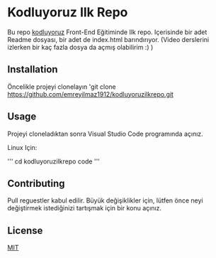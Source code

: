 # Kodluyoruz Ilk Repo

Bu repo [kodluyoruz](https://kodluyoruz.org) Front-End Eğitiminde Ilk repo. Içerisinde bir adet Readme dosyası, bir adet de index.html barındırıyor. (Video derslerini izlerken bir kaç fazla dosya da açmış olabilirim :) )

## Installation

Öncelikle projeyi clonelayın
'git clone https://github.com/emreyilmaz1912/kodluyoruzilkrepo.git

## Usage

Projeyi cloneladıktan sonra Visual Studio Code programında açınız.

Linux Için:

'''
cd kodluyoruzilkrepo
code
'''

## Contributing 

Pull reguestler kabul edilir. Büyük değişiklikler için, lütfen önce neyi değiştirmek istediğinizi tartışmak için bir konu açınız.

## License

[MIT](https://github.com/emreyilmaz1912/kodluyoruzilkrepo/blob/796f3865c1cf5f99681f52db86b77db684b179cd/LICENSE)
